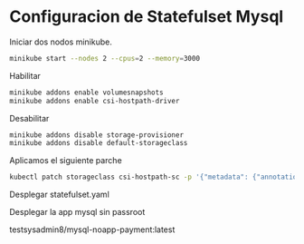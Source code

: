 # Configuracion de Statefulset Mysql

Iniciar dos nodos minikube.
~~~sh
minikube start --nodes 2 --cpus=2 --memory=3000
~~~
Habilitar
~~~sh
minikube addons enable volumesnapshots
minikube addons enable csi-hostpath-driver
~~~
Desabilitar
~~~sh
minikube addons disable storage-provisioner
minikube addons disable default-storageclass
~~~
Aplicamos el siguiente parche
~~~sh
kubectl patch storageclass csi-hostpath-sc -p '{"metadata": {"annotations":{"storageclass.kubernetes.io/is-default-class":"true"}}}'
~~~

Desplegar statefulset.yaml

Desplegar la app mysql sin passroot

testsysadmin8/mysql-noapp-payment:latest